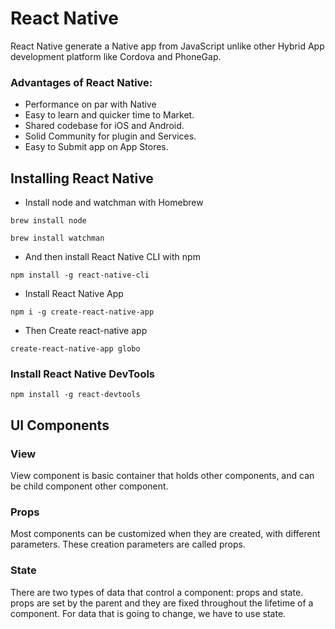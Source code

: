# React Native

React Native generate a Native app from JavaScript unlike other Hybrid App development platform like Cordova and PhoneGap.

### Advantages of React Native:
- Performance on par with Native
- Easy to learn and quicker time to Market.
- Shared codebase for iOS and Android.
- Solid Community for plugin and Services.
- Easy to Submit app on App Stores.

## Installing React Native
- Install node and watchman with Homebrew

`brew install node`

`brew install watchman`

- And then install React Native CLI with npm

`npm install -g react-native-cli`

- Install React Native App

`npm i -g create-react-native-app`

- Then Create react-native app

`create-react-native-app globo`

### Install React Native DevTools
`npm install -g react-devtools`

## UI Components
### View
View component is basic container that holds other components, and can be child component other component.

### Props
Most components can be customized when they are created, with different parameters. These creation parameters are called props.

### State
There are two types of data that control a component: props and state. props are set by the parent and they are fixed throughout the lifetime of a component. For data that is going to change, we have to use state.
